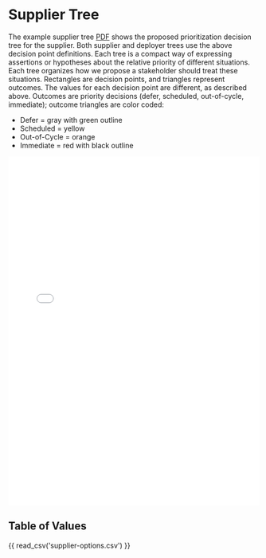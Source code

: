 # Supplier Tree

The example supplier tree [PDF](../pdf/ssvc_2_supplier.pdf) shows the proposed prioritization decision tree for the supplier. Both supplier and deployer trees use the above decision point definitions. Each tree is a compact way of expressing assertions or hypotheses about the relative priority of different situations. Each tree organizes how we propose a stakeholder should treat these situations. Rectangles are decision points, and triangles represent outcomes. The values for each decision point are different, as described above. Outcomes are priority decisions (defer, scheduled, out-of-cycle, immediate); outcome triangles are color coded:

  - Defer = gray with green outline
  - Scheduled = yellow
  - Out-of-Cycle = orange
  - Immediate = red with black outline

<embed src="../../pdf/ssvc_2_supplier.pdf" alt="Suggested supplier tree" type="application/pdf"
style="width: 100%;"
height = "700" />


## Table of Values

<!-- relative to /data/csvs/ -->
{{ read_csv('supplier-options.csv') }}